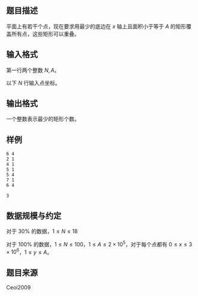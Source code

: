 ## 题目描述

平面上有若干个点，现在要求用最少的底边在 $x$ 轴上且面积小于等于 $A$ 的矩形覆盖所有点，这些矩形可以重叠。

## 输入格式

第一行两个整数 $N,A$。

以下 $N$ 行输入点坐标。

## 输出格式

一个整数表示最少的矩形个数。

## 样例

```input1
6 4 
2 1 
4 1 
5 1 
5 4 
7 1 
6 4 
```

```output1
3
```

## 数据规模与约定

对于 $30\%$ 的数据，$1\leq N\leq 18$

对于 $100\%$ 的数据，$1\leq N\leq 100$，$1\leq A\leq 2\times 10^5$，对于每个点都有 $0\leq x\leq 3\times 10^6$，$1\leq y\leq A$。

## 题目来源

Ceoi2009